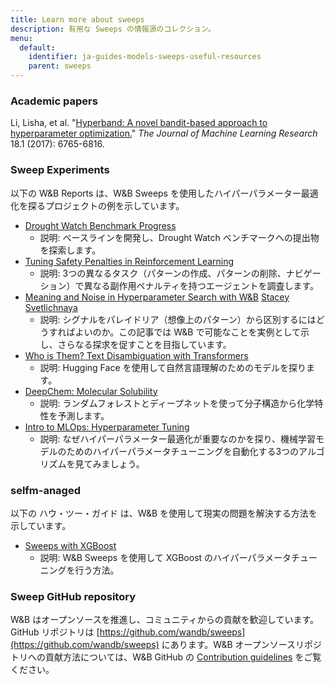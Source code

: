 ```yaml
---
title: Learn more about sweeps
description: 有用な Sweeps の情報源のコレクション。
menu:
  default:
    identifier: ja-guides-models-sweeps-useful-resources
    parent: sweeps
---
```


### Academic papers

Li, Lisha, et al. "[Hyperband: A novel bandit-based approach to hyperparameter optimization.](https://arxiv.org/pdf/1603.06560.pdf)" _The Journal of Machine Learning Research_ 18.1 (2017): 6765-6816.

### Sweep Experiments

以下の W&B Reports は、W&B Sweeps を使用したハイパーパラメーター最適化を探るプロジェクトの例を示しています。

* [Drought Watch Benchmark Progress](https://wandb.ai/stacey/droughtwatch/reports/Drought-Watch-Benchmark-Progress--Vmlldzo3ODQ3OQ)
  * 説明: ベースラインを開発し、Drought Watch ベンチマークへの提出物を探索します。
* [Tuning Safety Penalties in Reinforcement Learning](https://wandb.ai/safelife/benchmark-sweeps/reports/Tuning-Safety-Penalties-in-Reinforcement-Learning---VmlldzoyNjQyODM)
  * 説明: 3つの異なるタスク（パターンの作成、パターンの削除、ナビゲーション）で異なる副作用ペナルティを持つエージェントを調査します。
* [Meaning and Noise in Hyperparameter Search with W&B](https://wandb.ai/stacey/pytorch_intro/reports/Meaning-and-Noise-in-Hyperparameter-Search--Vmlldzo0Mzk5MQ) [Stacey Svetlichnaya](https://wandb.ai/stacey)
  * 説明: シグナルをパレイドリア（想像上のパターン）から区別するにはどうすればよいのか。この記事では W&B で可能なことを実例として示し、さらなる探求を促すことを目指しています。
* [Who is Them? Text Disambiguation with Transformers](https://wandb.ai/stacey/winograd/reports/Who-is-Them-Text-Disambiguation-with-Transformers--VmlldzoxMDU1NTc)
  * 説明: Hugging Face を使用して自然言語理解のためのモデルを探ります。
* [DeepChem: Molecular Solubility](https://wandb.ai/stacey/deepchem_molsol/reports/DeepChem-Molecular-Solubility--VmlldzoxMjQxMjM)
  * 説明: ランダムフォレストとディープネットを使って分子構造から化学特性を予測します。
* [Intro to MLOps: Hyperparameter Tuning](https://wandb.ai/iamleonie/Intro-to-MLOps/reports/Intro-to-MLOps-Hyperparameter-Tuning--VmlldzozMTg2OTk3)
  * 説明: なぜハイパーパラメーター最適化が重要なのかを探り、機械学習モデルのためのハイパーパラメータチューニングを自動化する3つのアルゴリズムを見てみましょう。

### selfm-anaged

以下の ハウ・ツー・ガイド は、W&B を使用して現実の問題を解決する方法を示しています。

* [Sweeps with XGBoost ](https://github.com/wandb/examples/blob/master/examples/wandb-sweeps/sweeps-xgboost/xgboost_tune.py)
  * 説明: W&B Sweeps を使用して XGBoost のハイパーパラメータチューニングを行う方法。

### Sweep GitHub repository

W&B はオープンソースを推進し、コミュニティからの貢献を歓迎しています。GitHub リポジトリは [https://github.com/wandb/sweeps](https://github.com/wandb/sweeps) にあります。W&B オープンソースリポジトリへの貢献方法については、W&B GitHub の [Contribution guidelines](https://github.com/wandb/wandb/blob/master/CONTRIBUTING.md) をご覧ください。